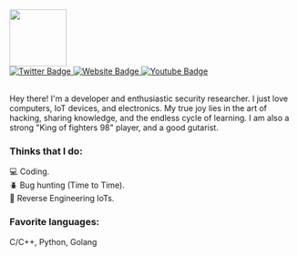 <div id="header">
  <img src="https://media.giphy.com/media/v1.Y2lkPTc5MGI3NjExMGx5NjI5a21zZXducmNoOGx6MjNiMXJnaDF3c2xydGh4OWR1Ymo4NiZlcD12MV9pbnRlcm5hbF9naWZfYnlfaWQmY3Q9cw/YRMb6dd7zprS00JdGZ/giphy.gif" width="100"/>
</div>

<div id="badges">
  <a href="https://twitter.com/Th3R3d0ne">
    <img src="https://img.shields.io/badge/Twitter-blue" alt="Twitter Badge"/>
  </a>
  
  <a href="https://thered0ne.com">
    <img src="https://img.shields.io/badge/TheRed0ne-white" alt="Website Badge"/>
  </a>
  
  <a href="https://www.youtube.com/@zerotohero2659">
    <img src="https://img.shields.io/badge/YouTube-red" alt="Youtube Badge"/>
  </a>
</div>
<br />

Hey there! I'm a developer and enthusiastic security researcher. I just love computers, IoT devices, and electronics. My true joy lies in the art of hacking, sharing knowledge, and the endless cycle of learning. I am also a strong "King of fighters 98" player, and a good gutarist.

### Thinks that I do:<br>
💻 Coding.<br>
🪲 Bug hunting (Time to Time). <br>
🔬 Reverse Engineering IoTs.<br>

### Favorite languages:
C/C++, Python, Golang
